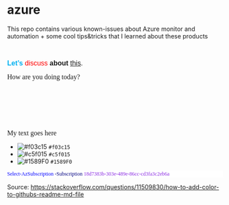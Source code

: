 # azure
This repo contains various known-issues about Azure monitor and automation + some cool tips&amp;tricks that I learned about these products


<P  class=MsoNormal><SPAN style="font-size:12.0pt;font-family:&quot;Corbel&quot;,sans-serif">&nbsp;</SPAN></P>
<P  class=MsoNormal><B><SPAN style="font-size:12.0pt;font-family:&quot;Corbel&quot;,sans-serif;color:#00B0F0">Let’s</SPAN></B><SPAN style="font-size:12.0pt;font-family:&quot;Corbel&quot;,sans-serif;color:#00B0F0"> </SPAN><SPAN style="font-size:12.0pt;font-family:&quot;Corbel&quot;,sans-serif;color:red">discuss </SPAN><B><SPAN style="font-size:12.0pt;font-family:&quot;Corbel&quot;,sans-serif">about</SPAN></B><SPAN style="font-size:12.0pt;font-family:&quot;Corbel&quot;,sans-serif"> <U>this</U>.</SPAN></P>

<P  class=MsoNormal><SPAN style="font-size:12.0pt;font-family:Algerian">How are you doing today?</SPAN></P>

<br><br><br><br><br>


<SPAN style="font-size:12.0pt;font-family:Corbel">
My text goes here
</SPAN>

- ![#f03c15](https://via.placeholder.com/15/f03c15/000000?text=+) `#f03c15`
- ![#c5f015](https://via.placeholder.com/15/c5f015/000000?text=+) `#c5f015`
- ![#1589F0](https://via.placeholder.com/15/1589F0/000000?text=+) `#1589F0`

<P  class=MsoNormal style="background:white"><SPAN style="font-size:9.0pt;font-family:Lucida Console;color:blue">Select-AzSubscription</SPAN><SPAN style="font-size:9.0pt;font-family:Lucida Console;color:black"> </SPAN><SPAN style="font-size:9.0pt;font-family:Lucida Console;color:navy">-Subscription</SPAN><SPAN style="font-size:9.0pt;font-family:Lucida Console;color:black"> </SPAN><SPAN style="font-size:9.0pt;font-family:Lucida Console;color:blueviolet">18d7383b-303e-489e-86cc-cd3fa3c2eb6a</SPAN><SPAN style="font-size:9.0pt;font-family:Lucida Console"></SPAN></P>

Source:
https://stackoverflow.com/questions/11509830/how-to-add-color-to-githubs-readme-md-file
